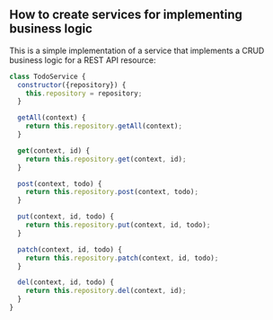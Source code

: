 ## How to create services for implementing business logic

This is a simple implementation of a service that implements a CRUD business logic for a REST API resource:
```javascript
class TodoService {
  constructor({repository}) {
    this.repository = repository;
  }

  getAll(context) {
    return this.repository.getAll(context);
  }

  get(context, id) {
    return this.repository.get(context, id);
  }

  post(context, todo) {
    return this.repository.post(context, todo);
  }

  put(context, id, todo) {
    return this.repository.put(context, id, todo);
  }

  patch(context, id, todo) {
    return this.repository.patch(context, id, todo);
  }

  del(context, id, todo) {
    return this.repository.del(context, id);
  }
}
```
